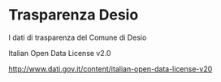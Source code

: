 # Trasparenza Desio
I dati di trasparenza del Comune di Desio


Italian Open Data License v2.0

http://www.dati.gov.it/content/italian-open-data-license-v20
